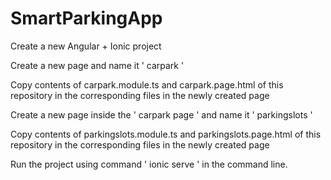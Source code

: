 # SmartParkingApp

Create a new Angular + Ionic project

Create a new page and name it ' carpark '

Copy contents of carpark.module.ts and carpark.page.html of this repository in the corresponding files in the newly created page

Create a new page inside the ' carpark page ' and name it ' parkingslots '

Copy contents of parkingslots.module.ts and parkingslots.page.html of this repository in the corresponding files in the newly created page

Run the project using command ' ionic serve ' in the command line.

